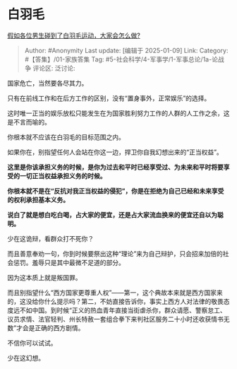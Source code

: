 # 白羽毛
[假如各位男生碰到了白羽毛运动，大家会怎么做?](https://www.zhihu.com/question/8986168367/answer/75068360332)

> Author: #Anonymity
> Last update: [编辑于 2025-01-09]
> Link:
> Category: #【答集】/01-家族答集 
> Tag: #5-社会科学/4-军事学/1-军事总论/1a-论战争 
> 评论区:
> 泛讨论:
  
国家危亡，当然要各尽其力。

只有在前线工作和在后方工作的区别，没有“置身事外，正常娱乐”的选择。

这时唯一正当的娱乐放松只能发生在为国家胜利努力工作的人群的人工作之余，这是不言而喻的。

你根本就不应该在白羽毛的目标范围之内。

如果你在，别指望任何人会站在你这一边，捍卫你自我幻想出来的“正当权益”。

**这里是你该承担义务的时候，是你为过去和平时已经享受过、为未来和平时将要享受的一切正当权益承担义务的时候。**

**你根本就不是在“反抗对我正当权益的侵犯”，你是在拒绝为自己已经和未来享受的权利承担基本义务。**

**说白了就是想白吃白喝，占大家的便宜，还是占大家流血换来的便宜还自以为聪明。**

少在这诡辩，看群众打不死你？

而且善意奉劝一句，你到时候要祭出这种“理论”来为自己辩护，只会招来加倍的社会惩罚。羞辱只是其中最微不足道的部分。

因为这本质上就是叛国罪。

而且别指望什么“西方国家更尊重人权”——第一，这个典故本来就是西方国家来的，这没给你什么提示吗？第二，不妨直接告诉你，事实上西方人对法律的敬畏态度远不如中国。到时候“正义的热血青年直接当街虐杀你，群众请愿、警察怠工、议员求情、法官轻判、州长特赦一套组合拳下来判社区服务二十小时还收获情书无数”才会是正确的西方剧情。

不信你可以试试。

少在这幻想。
